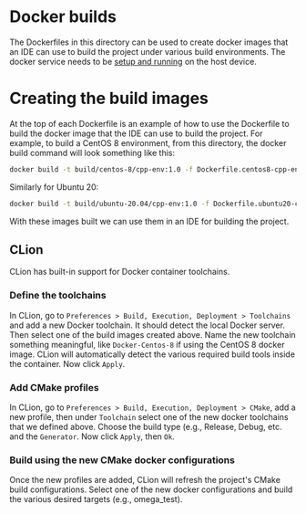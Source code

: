 <!--
  Copyright (c) 2021-2022 Concurrent Technologies Corporation.                                                       

  Licensed under the Apache License, Version 2.0 (the "License"); you may not use this file except in compliance
  with the License.  You may obtain a copy of the License at                                                    

      http://www.apache.org/licenses/LICENSE-2.0

  Unless required by applicable law or agreed to in writing, software is distributed under the License is       
  distributed on an "AS IS" BASIS, WITHOUT WARRANTIES OR CONDITIONS OF ANY KIND, either express or              
  implied.  See the License for the specific language governing permissions and limitations under the License.  
-->

# Docker builds

The Dockerfiles in this directory can be used to create docker images that an IDE can use to build the project under
various build environments.  The docker service needs to be [setup and running](https://docs.docker.com/get-docker/) on
the host device.

# Creating the build images

At the top of each Dockerfile is an example of how to use the Dockerfile to build the docker image that the IDE can use
to build the project.  For example, to build a CentOS 8 environment, from this directory, the docker build command will
look something like this:

```bash
docker build -t build/centos-8/cpp-env:1.0 -f Dockerfile.centos8-cpp-env .
```

Similarly for Ubuntu 20:

```bash
docker build -t build/ubuntu-20.04/cpp-env:1.0 -f Dockerfile.ubuntu20-cpp-env .
```

With these images built we can use them in an IDE for building the project.

## CLion

CLion has built-in support for Docker container toolchains.

### Define the toolchains
In CLion, go to `Preferences > Build, Execution, Deployment > Toolchains` and add a new Docker toolchain.  It should
detect the local Docker server.  Then select one of the build images created above.  Name the new toolchain something
meaningful, like `Docker-Centos-8` if using the CentOS 8 docker image.  CLion will automatically detect the various
required build tools inside the container.  Now click `Apply`.

### Add CMake profiles

In CLion, go to `Preferences > Build, Execution, Deployment > CMake`, add a new profile, then under `Toolchain` select
one of the new docker toolchains that we defined above.  Choose the build type (e.g., Release, Debug, etc. and the
`Generator`.  Now click `Apply`, then `Ok`.

### Build using the new CMake docker configurations

Once the new profiles are added, CLion will refresh the project's CMake build configurations.  Select one of the new
docker configurations and build the various desired targets (e.g., omega_test).
